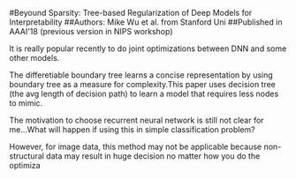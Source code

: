 #Beyound Sparsity: Tree-based Regularization of Deep Models for Interpretability
##Authors: Mike Wu et al. from Stanford Uni
##Published in AAAI'18 (previous version in NIPS workshop)

It is really popular recently to do joint optimizations between DNN and some other models. 

The differetiable boundary tree learns a concise representation by using boundary tree as a measure for complexity.This paper uses decision tree (the avg length of decision path) to learn a model that requires less nodes to mimic.

The motivation to choose recurrent neural network is still not clear for me...What will happen if using this in simple classification problem?

However, for image data, this method may not be applicable because non-structural data may result in huge decision no matter how you do the optimiza
